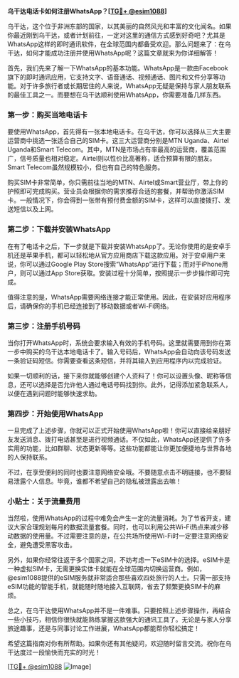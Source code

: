 **乌干达电话卡如何注册WhatsApp？[[TG💪+ @esim1088](https://t.me/s/esim1088)]**

乌干达，这个位于非洲东部的国家，以其美丽的自然风光和丰富的文化闻名。如果你最近刚到乌干达，或者计划前往，一定对这里的通信方式感到好奇吧？尤其是WhatsApp这样的即时通讯软件，在全球范围内都备受欢迎。那么问题来了：在乌干达，如何才能成功注册并使用WhatsApp呢？这篇文章就来为你详细解答！

首先，我们先来了解一下WhatsApp的基本功能。WhatsApp是一款由Facebook旗下的即时通讯应用，它支持文字、语音通话、视频通话、图片和文件分享等功能。对于许多旅行者或长期居住的人来说，WhatsApp无疑是保持与家人朋友联系的最佳工具之一。而要想在乌干达顺利使用WhatsApp，你需要准备几样东西。

### 第一步：购买当地电话卡

要使用WhatsApp，首先得有一张本地电话卡。在乌干达，你可以选择从三大主要运营商中挑选一张适合自己的SIM卡。这三大运营商分别是MTN Uganda、Airtel Uganda和Smart Telecom。其中，MTN是市场占有率最高的运营商，覆盖范围广，信号质量也相对稳定。Airtel则以性价比高著称，适合预算有限的朋友。Smart Telecom虽然规模较小，但也有自己的特色服务。

购买SIM卡非常简单，你只需前往当地的MTN、Airtel或Smart营业厅，带上你的护照即可完成购买。营业员会根据你的需求推荐合适的套餐，并帮助你激活SIM卡。一般情况下，你会得到一张带有预付费金额的SIM卡，这样可以直接拨打、发送短信以及上网。

### 第二步：下载并安装WhatsApp

在有了电话卡之后，下一步就是下载并安装WhatsApp了。无论你使用的是安卓手机还是苹果手机，都可以轻松地从官方应用商店下载这款应用。对于安卓用户来说，你可以通过Google Play Store搜索“WhatsApp”进行下载；而对于iPhone用户，则可以通过App Store获取。安装过程十分简单，按照提示一步步操作即可完成。

值得注意的是，WhatsApp需要网络连接才能正常使用。因此，在安装好应用程序后，请确保你的手机已经连接到了移动数据或者Wi-Fi网络。

### 第三步：注册手机号码

当你打开WhatsApp时，系统会要求输入有效的手机号码。这里就需要用到你在第一步中购买的乌干达本地电话卡了。输入号码后，WhatsApp会自动向该号码发送一条验证码短信。你需要查看这条短信，并将其输入到应用程序内以完成验证。

如果一切顺利的话，接下来你就能够创建个人资料了！你可以设置头像、昵称等信息，还可以选择是否允许他人通过电话号码找到你。此外，记得添加紧急联系人，以便在遇到问题时能够快速求助。

### 第四步：开始使用WhatsApp

一旦完成了上述步骤，你就可以正式开始使用WhatsApp啦！你可以直接给亲朋好友发送消息、拨打电话甚至是进行视频通话。不仅如此，WhatsApp还提供了许多实用的功能，比如群聊、状态更新等等。这些功能都能让你更加便捷地与世界各地的人保持联系。

不过，在享受便利的同时也要注意网络安全哦。不要随意点击不明链接，也不要轻易泄露个人信息。毕竟，谁都不希望自己的隐私被泄露出去嘛！

### 小贴士：关于流量费用

当然啦，使用WhatsApp的过程中难免会产生一定的流量消耗。为了节省开支，建议大家合理规划每月的数据流量套餐。同时，也可以利用公共Wi-Fi热点来减少移动数据的使用量。不过需要注意的是，在公共场所使用Wi-Fi时一定要注意网络安全，避免遭受黑客攻击。

另外，如果你经常往返于多个国家之间，不妨考虑一下eSIM卡的选择。eSIM卡是一种虚拟SIM卡，无需更换实体卡就能在全球范围内切换运营商。例如，@esim1088提供的eSIM服务就非常适合那些喜欢四处旅行的人士。只需一部支持eSIM功能的智能手机，就能随时随地接入互联网，省去了频繁更换SIM卡的麻烦。

总之，在乌干达使用WhatsApp并不是一件难事。只要按照上述步骤操作，再结合一些小技巧，相信你很快就能熟练掌握这款强大的通讯工具了。无论是与家人分享旅途趣事，还是与同事讨论工作进展，WhatsApp都能帮你轻松搞定！

希望这篇指南对你有所帮助。如果你还有其他疑问，欢迎随时留言交流。祝你在乌干达度过一段愉快而充实的时光！

[[TG💪+ @esim1088](https://t.me/s/esim1088) ![Image](https://i.postimg.cc/4NQfJmqS/Snipaste-2025-05-13-00-14-12.png)]